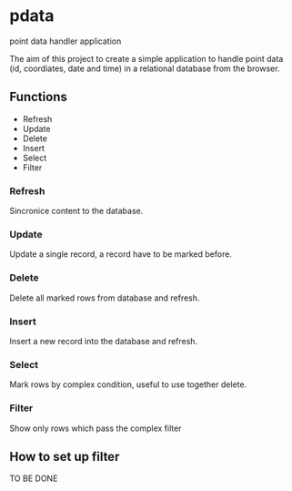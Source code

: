 # pdata
point data handler application

The aim of this project to create a simple application to handle point data 
(id, coordiates, date and time) in a relational database from the browser.

## Functions

+ Refresh
+ Update
+ Delete
+ Insert
+ Select
+ Filter

### Refresh

Sincronice content to the database.

### Update

Update a single record, a record have to be marked before.

### Delete

Delete all marked rows from database and refresh.

### Insert

Insert a new record into the database and refresh.

### Select

Mark rows by complex condition, useful to use together delete.

### Filter

Show only rows which pass the complex filter

## How to set up filter

TO BE DONE
